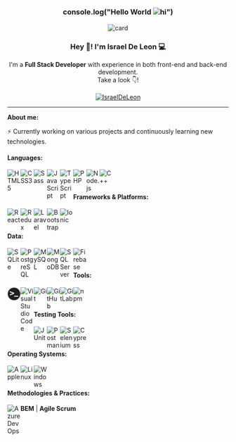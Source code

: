 ### <p align="center"> console.log("Hello World <img src="https://user-images.githubusercontent.com/1303154/88677602-1635ba80-d120-11ea-84d8-d263ba5fc3c0.gif" width="28px" alt="hi">") </p>
   
<p align="center">
  <img align="center" width="700px" height="300px" alt="card" src="https://user-images.githubusercontent.com/55032696/146093554-0a4c018a-d0c2-4c30-9693-63fbc1e1fe20.png">
  <h3 align="center">Hey 👋! I'm Israel De Leon 💻</h3>
</p>   
 
<p align="center">
  I'm a <strong>Full Stack Developer</strong> with experience in both front-end and back-end development.<br />Take a look 👇!
</p>
<p align="center">
  <a href="https://www.linkedin.com/in/israel-de-le%C3%B3n-53a541185/" target="_blank">
    <img align="center" src="https://cdn.jsdelivr.net/npm/simple-icons@3.0.1/icons/linkedin.svg" alt="IsraelDeLeon" width="30px" />
  </a>
</p> 

---

<strong>About me:</strong>

⚡ Currently working on various projects and continuously learning new technologies.

#### Languages:
<img align="left" alt="HTML5" width="30px" src="https://cdn.jsdelivr.net/npm/simple-icons@latest/icons/html5.svg" />
<img align="left" alt="CSS3" width="30px" src="https://cdn.jsdelivr.net/npm/simple-icons@latest/icons/css3.svg" />
<img align="left" alt="Sass" width="30px" src="https://cdn.jsdelivr.net/npm/simple-icons@latest/icons/sass.svg" />
<img align="left" alt="JavaScript" width="30px" src="https://cdn.jsdelivr.net/npm/simple-icons@latest/icons/javascript.svg" />
<img align="left" alt="TypeScript" width="30px" src="https://cdn.jsdelivr.net/npm/simple-icons@latest/icons/typescript.svg" />
<img align="left" alt="PHP" width="30px" src="https://cdn.jsdelivr.net/npm/simple-icons@latest/icons/php.svg" />
<img align="left" alt="Node.js" width="30px" src="https://cdn.jsdelivr.net/npm/simple-icons@latest/icons/node-dot-js.svg" />
<img align="left" alt="C++" width="30px" src="https://cdn.jsdelivr.net/npm/simple-icons@latest/icons/cplusplus.svg" />
<br><br>

#### Frameworks & Platforms:
<img align="left" alt="React" width="30px" src="https://cdn.jsdelivr.net/npm/simple-icons@latest/icons/react.svg" />
<img align="left" alt="Redux" width="30px" src="https://cdn.jsdelivr.net/npm/simple-icons@latest/icons/redux.svg" />
<img align="left" alt="Laravel" width="30px" src="https://cdn.jsdelivr.net/npm/simple-icons@latest/icons/laravel.svg" />
<img align="left" alt="Bootstrap" width="30px" src="https://cdn.jsdelivr.net/npm/simple-icons@latest/icons/bootstrap.svg" />
<img align="left" alt="Ionic" width="30px" src="https://cdn.jsdelivr.net/npm/simple-icons@latest/icons/ionic.svg" />
<br><br>

#### Data:
<img align="left" alt="SQLite" width="30px" src="https://cdn.jsdelivr.net/npm/simple-icons@latest/icons/sqlite.svg" />
<img align="left" alt="PostgreSQL" width="30px" src="https://img.icons8.com/?size=100&id=36440&format=png&color=000000" />
<img align="left" alt="MySQL" width="30px" src="https://cdn.jsdelivr.net/npm/simple-icons@latest/icons/mysql.svg" />
<img align="left" alt="MongoDB" width="30px" src="https://cdn.jsdelivr.net/npm/simple-icons@latest/icons/mongodb.svg" />
<img align="left" alt="SQL Server" width="30px" src="https://cdn.jsdelivr.net/npm/simple-icons@latest/icons/microsoftsqlserver.svg" />
<img align="left" alt="Firebase" width="30px" src="https://cdn.jsdelivr.net/npm/simple-icons@latest/icons/firebase.svg" />
<br><br>

#### Tools:
<img align="left" alt="Terminal" width="30px" src="https://raw.githubusercontent.com/github/explore/80688e429a7d4ef2fca1e82350fe8e3517d3494d/topics/terminal/terminal.png" />
<!-- Visual Studio Code in black -->
<img align="left" alt="Visual Studio Code" width="30px" src="https://cdn.jsdelivr.net/npm/simple-icons@latest/icons/visualstudiocode.svg" />
<img align="left" alt="Git" width="30px" src="https://cdn.jsdelivr.net/npm/simple-icons@latest/icons/git.svg" />
<img align="left" alt="GitHub" width="30px" src="https://cdn.jsdelivr.net/npm/simple-icons@latest/icons/github.svg" />
<img align="left" alt="GitLab" width="30px" src="https://cdn.jsdelivr.net/npm/simple-icons@latest/icons/gitlab.svg" />
<img align="left" alt="npm" width="30px" src="https://cdn.jsdelivr.net/npm/simple-icons@latest/icons/npm.svg" />
<br><br>

#### Testing Tools:
<img align="left" alt="JUnit" width="30px" src="https://cdn.jsdelivr.net/npm/simple-icons@latest/icons/junit5.svg" />
<img align="left" alt="Postman" width="30px" src="https://cdn.jsdelivr.net/npm/simple-icons@latest/icons/postman.svg" />
<img align="left" alt="Selenium" width="30px" src="https://cdn.jsdelivr.net/npm/simple-icons@latest/icons/selenium.svg" />
<img align="left" alt="Cypress" width="30px" src="https://cdn.jsdelivr.net/npm/simple-icons@latest/icons/cypress.svg" />
<br><br>

#### Operating Systems:
<img align="left" alt="Apple" width="30px" src="https://cdn.jsdelivr.net/npm/simple-icons@latest/icons/apple.svg" />
<img align="left" alt="Linux" width="30px" src="https://cdn.jsdelivr.net/npm/simple-icons@latest/icons/linux.svg" />
<img align="left" alt="Windows" width="30px" src="https://cdn.jsdelivr.net/npm/simple-icons@latest/icons/windows.svg" />
<br><br>

#### Methodologies & Practices:
<strong>BEM</strong> | <strong>Agile Scrum</strong> 
<img align="left" alt="Azure DevOps" width="30px" src="https://cdn.jsdelivr.net/npm/simple-icons@latest/icons/azuredevops.svg" />
<br><br>
